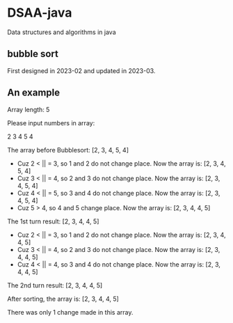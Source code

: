 # DSAA-java

Data structures and algorithms in java

## bubble sort ##

First designed in 2023-02 and updated in 2023-03.

## An example  ##

Array length: 5

Please input numbers in array:

2 3 4 5 4

The array before Bubblesort: [2, 3, 4, 5, 4]

- Cuz 2 < || = 3, so 1 and 2 do not change place. Now the array is: [2, 3, 4, 5, 4]
- Cuz 3 < || = 4, so 2 and 3 do not change place. Now the array is: [2, 3, 4, 5, 4]
- Cuz 4 < || = 5, so 3 and 4 do not change place. Now the array is: [2, 3, 4, 5, 4]
- Cuz 5 > 4, so 4 and 5 change place. Now the array is: [2, 3, 4, 4, 5]

The 1st turn result: [2, 3, 4, 4, 5]

- Cuz 2 < || = 3, so 1 and 2 do not change place. Now the array is: [2, 3, 4, 4, 5]
- Cuz 3 < || = 4, so 2 and 3 do not change place. Now the array is: [2, 3, 4, 4, 5]
- Cuz 4 < || = 4, so 3 and 4 do not change place. Now the array is: [2, 3, 4, 4, 5]

The 2nd turn result: [2, 3, 4, 4, 5]

After sorting, the array is: [2, 3, 4, 4, 5]

There was only 1 change made in this array.


